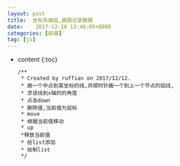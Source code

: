```yaml
---
layout: post
title:  坐标系画弧,画圆记录数据
date:    2017-12-18 13:40:05+0800
categories: [前端] 
tag: [js] 
---
```

* content
{:toc}

      /**
       * Created by ruffian on 2017/12/12.
       * 画一个中点到某坐标的线,并顺时针画一个到上一个节点的弧线,
       * 求该线到x轴的的角度
       * 点击down
       * 删除值,当前值为鼠标
       * move
       * 根据当前值移动
       * up
       *释放当前值
       * 给list添加
       * 绘制list
       */